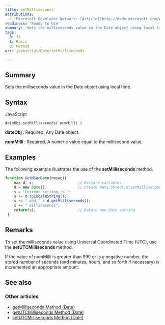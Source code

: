 ```yaml
---
title: setMilliseconds
attributions:
  - 'Microsoft Developer Network: [Article](http://msdn.microsoft.com/en-us/library/ie/a92fx7ha(v=vs.94).aspx)'
readiness: 'Ready to Use'
summary: 'Sets the milliseconds value in the Date object using local time.'
tags:
  0: JS
  1: Basic
  3: Method
uri: javascript/Date/setMilliseconds

---
```

## <span>Summary</span>

Sets the milliseconds value in the Date object using local time.

## <span>Syntax</span>

<span class="language">JavaScript</span>

    dateObj.setMilliseconds( numMilli )

**dateObj**
:   Required. Any Date object.

**numMilli**
:   Required. A numeric value equal to the millisecond value.

## <span>Examples</span>

The following example illustrates the use of the **setMilliseconds** method.

``` js
function SetMSecDemo(nmsec){
    var d, s;                    // Declare variables.
    d = new Date();              // Create Date object.d.setMilliseconds( nmsec ) ;    // Set milliseconds.
    s = "Current setting is ";
    s += d.toLocaleString();
    s += " and " + d.getMilliseconds();
    s += " milliseconds";
    return(s);                   // Return new date setting.
 }
```

## <span>Remarks</span>

To set the milliseconds value using Universal Coordinated Time (UTC), use the **setUTCMilliseconds** method.

If the value of numMilli is greater than 999 or is a negative number, the stored number of seconds (and minutes, hours, and so forth if necessary) is incremented an appropriate amount.

## <span>See also</span>

### <span>Other articles</span>

-   [getMilliseconds Method (Date)](/javascript/Date/getMilliseconds)
-   [getUTCMilliseconds Method (Date)](/javascript/Date/getUTCMilliseconds)
-   [setUTCMilliseconds Method (Date)](/javascript/Date/setUTCMilliseconds)

